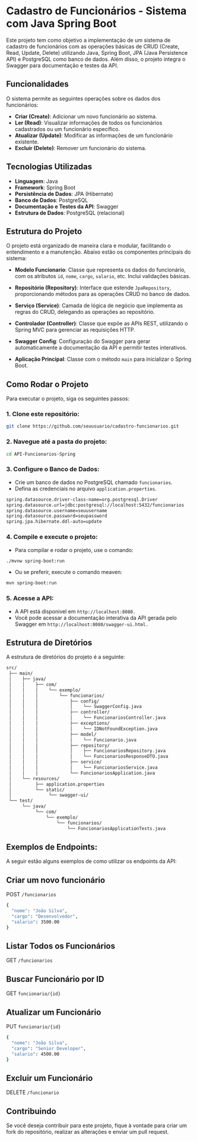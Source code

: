 # Cadastro de Funcionários - Sistema com Java Spring Boot

Este projeto tem como objetivo a implementação de um sistema de cadastro de funcionários com as operações básicas de CRUD (Create, Read, Update, Delete) utilizando Java, Spring Boot, JPA (Java Persistence API) e PostgreSQL como banco de dados. Além disso, o projeto integra o Swagger para documentação e testes da API.

## Funcionalidades

O sistema permite as seguintes operações sobre os dados dos funcionários:

- **Criar (Create)**: Adicionar um novo funcionário ao sistema.
- **Ler (Read)**: Visualizar informações de todos os funcionários cadastrados ou um funcionário específico.
- **Atualizar (Update)**: Modificar as informações de um funcionário existente.
- **Excluir (Delete)**: Remover um funcionário do sistema.

## Tecnologias Utilizadas

- **Linguagem**: Java
- **Framework**: Spring Boot
- **Persistência de Dados**: JPA (Hibernate)
- **Banco de Dados**: PostgreSQL
- **Documentação e Testes da API**: Swagger
- **Estrutura de Dados**: PostgreSQL (relacional)

## Estrutura do Projeto

O projeto está organizado de maneira clara e modular, facilitando o entendimento e a manutenção. Abaixo estão os componentes principais do sistema:

- **Modelo Funcionario**: Classe que representa os dados do funcionário, com os atributos `id`, `nome`, `cargo`, `salario`, etc. Inclui validações básicas.
  
- **Repositório (Repository)**: Interface que estende `JpaRepository`, proporcionando métodos para as operações CRUD no banco de dados.
  
- **Serviço (Service)**: Camada de lógica de negócio que implementa as regras do CRUD, delegando as operações ao repositório.

- **Controlador (Controller)**: Classe que expõe as APIs REST, utilizando o Spring MVC para gerenciar as requisições HTTP.

- **Swagger Config**: Configuração do Swagger para gerar automaticamente a documentação da API e permitir testes interativos.

- **Aplicação Principal**: Classe com o método `main` para inicializar o Spring Boot.

## Como Rodar o Projeto

Para executar o projeto, siga os seguintes passos:

### 1. Clone este repositório:

```bash
git clone https://github.com/seuusuario/cadastro-funcionarios.git
```

### 2. Navegue até a pasta do projeto:

```bash
cd API-Funcionarios-Spring
```

### 3. Configure o Banco de Dados:

- Crie um banco de dados no PostgreSQL chamado `funcionarios`.
- Defina as credenciais no arquivo `application.properties`.

```bash
spring.datasource.driver-class-name=org.postgresql.Driver
spring.datasource.url=jdbc:postgresql://localhost:5432/funcionarios
spring.datasource.username=seuusername
spring.datasource.password=seupassword
spring.jpa.hibernate.ddl-auto=update
```

### 4. Compile e execute o projeto:

- Para compilar e rodar o projeto, use o comando:

```bash
./mvnw spring-boot:run
```

- Ou se preferir, execute o comando meaven:

```bash
mvn spring-boot:run
```

### 5. Acesse a API:

- A API está disponivel em `http://localhost:8080.`
- Você pode acessar a documentação interativa da API gerada pelo Swagger em `http://localhost:8080/swagger-ui.html.`

## Estrutura de Diretórios

A estrutura de diretórios do projeto é a seguinte:

```bash
src/
 ├── main/
 │    ├── java/
 │    │    ├── com/
 │    │    │    └── exemplo/
 │    │    │        └── funcionarios/
 │    │    │            ├── config/
 │    │    │            │    └── SwaggerConfig.java
 │    │    │            ├── controller/
 │    │    │            │    └── FuncionariosController.java
 │    │    │            ├── exceptions/
 │    │    │            │    └── IDNotFoundException.java
 │    │    │            ├── model/
 │    │    │            │    └── Funcionario.java
 │    │    │            ├── repository/
 │    │    │            │    ├── FuncionariosRepository.java
 │    │    │            │    └── FuncionariosResponseDTO.java
 │    │    │            ├── service/
 │    │    │            │    └── FuncionariosService.java
 │    │    │            └── FuncionariosApplication.java
 │    └── resources/
 │         ├── application.properties
 │         └── static/
 │              └── swagger-ui/
 └── test/
      └── java/
           └── com/
               └── exemplo/
                   └── funcionarios/
                       └── FuncionariosApplicationTests.java


```

## Exemplos de Endpoints:

A seguir estão alguns exemplos de como utilizar os endpoints da API:

## Criar um novo funcionário

POST `/funcionarios`

```bash
{
  "nome": "João Silva",
  "cargo": "Desenvolvedor",
  "salario": 3500.00
}
```

## Listar Todos os Funcionários
GET `/funcionarios`

## Buscar Funcionário por ID
GET `funcionario/{id}`

## Atualizar um Funcionário
PUT `funcionario/{id}`

```bash
{
  "nome": "João Silva",
  "cargo": "Senior Developer",
  "salario": 4500.00
}

```

## Excluir um Funcionário
DELETE `/funcionario`

## Contribuindo

Se você deseja contribuir para este projeto, fique à vontade para criar um fork do repositório, realizar as alterações e enviar um pull request.



